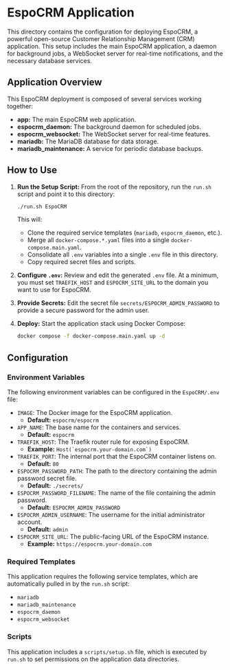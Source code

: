 # EspoCRM Application

This directory contains the configuration for deploying EspoCRM, a powerful open-source Customer Relationship Management (CRM) application. This setup includes the main EspoCRM application, a daemon for background jobs, a WebSocket server for real-time notifications, and the necessary database services.

## Application Overview

This EspoCRM deployment is composed of several services working together:

- **app:** The main EspoCRM web application.
- **espocrm_daemon:** The background daemon for scheduled jobs.
- **espocrm_websocket:** The WebSocket server for real-time features.
- **mariadb:** The MariaDB database for data storage.
- **mariadb_maintenance:** A service for periodic database backups.

## How to Use

1.  **Run the Setup Script:** From the root of the repository, run the `run.sh` script and point it to this directory:
    ```bash
    ./run.sh EspoCRM
    ```
    This will:
    - Clone the required service templates (`mariadb`, `espocrm_daemon`, etc.).
    - Merge all `docker-compose.*.yaml` files into a single `docker-compose.main.yaml`.
    - Consolidate all `.env` variables into a single `.env` file in this directory.
    - Copy required secret files and scripts.

2.  **Configure `.env`:** Review and edit the generated `.env` file. At a minimum, you must set `TRAEFIK_HOST` and `ESPOCRM_SITE_URL` to the domain you want to use for EspoCRM.

3.  **Provide Secrets:** Edit the secret file `secrets/ESPOCRM_ADMIN_PASSWORD` to provide a secure password for the admin user.

4.  **Deploy:** Start the application stack using Docker Compose:
    ```bash
    docker compose -f docker-compose.main.yaml up -d
    ```

## Configuration

### Environment Variables

The following environment variables can be configured in the `EspoCRM/.env` file:

- `IMAGE`: The Docker image for the EspoCRM application.
  - **Default:** `espocrm/espocrm`
- `APP_NAME`: The base name for the containers and services.
  - **Default:** `espocrm`
- `TRAEFIK_HOST`: The Traefik router rule for exposing EspoCRM.
  - **Example:** ``Host(`espocrm.your-domain.com`)``
- `TRAEFIK_PORT`: The internal port that the EspoCRM container listens on.
  - **Default:** `80`
- `ESPOCRM_PASSWORD_PATH`: The path to the directory containing the admin password secret file.
  - **Default:** `./secrets/`
- `ESPOCRM_PASSWORD_FILENAME`: The name of the file containing the admin password.
  - **Default:** `ESPOCRM_ADMIN_PASSWORD`
- `ESPOCRM_ADMIN_USERNAME`: The username for the initial administrator account.
  - **Default:** `admin`
- `ESPOCRM_SITE_URL`: The public-facing URL of the EspoCRM instance.
  - **Example:** `https://espocrm.your-domain.com`

### Required Templates

This application requires the following service templates, which are automatically pulled in by the `run.sh` script:

- `mariadb`
- `mariadb_maintenance`
- `espocrm_daemon`
- `espocrm_websocket`

### Scripts

This application includes a `scripts/setup.sh` file, which is executed by `run.sh` to set permissions on the application data directories.
